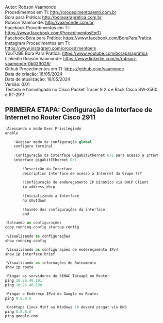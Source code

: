 Autor: Robson Vaamonde<br>
Procedimentos em TI: http://procedimentosemti.com.br<br>
Bora para Prática: http://boraparapratica.com.br<br>
Robson Vaamonde: http://vaamonde.com.br<br>
Facebook Procedimentos em TI: https://www.facebook.com/ProcedimentosEmTi<br>
Facebook Bora para Prática: https://www.facebook.com/BoraParaPratica<br>
Instagram Procedimentos em TI: https://www.instagram.com/procedimentoem<br>
YouTUBE Bora Para Prática: https://www.youtube.com/boraparapratica<br>
LinkedIn Robson Vaamonde: https://www.linkedin.com/in/robson-vaamonde-0b029028/<br>
Github Procedimentos em TI: https://github.com/vaamonde<br>
Data de criação: 16/05/2024<br>
Data de atualização: 16/05/2024<br>
Versão: 0.01<br>
Testado e homologado no Cisco Packet Tracer 8.2.x e Rack Cisco SW-3560 e RT-2911

## PRIMEIRA ETAPA: Configuração da Interface de Internet no Router Cisco 2911

```python
!Acessando o modo Exec Privilegiado
enable

	!Acessar modo de configuração global
	configure terminal
		
	!Configuração da interface GigabitEthernet 0/1 para acesso a Internet
	interface gigabitEthernet 0/1
	
		!Descrição da Interface
		description Interface de acesso a Internet do Grupo-???
		
		!Configuração do endereçamento IP Dinâmico via DHCP Client
		ip address dhcp
		
		!Inicializando a Interface
		no shutdown
		
		!Saindo das configurações da interface
		end

!Salvando as configurações
copy running-config startup-config
	
!Visualizando as configurações
show running-config

!Visualizando as configurações de endereçamento IPv4
show ip interface brief

!Visualizando as informações de Roteamento
show ip route

!Pingar os servidores do SENAC Tatuapé no Router
ping 10.26.40.191
ping 10.26.40.190

!Pingar o Endereço IPv4 do Google no Router
ping 8.8.8.8

!Desktops Linux Mint ou Windows 10 deverá pingar via DNS
ping 8.8.8.8
ping google.com
```